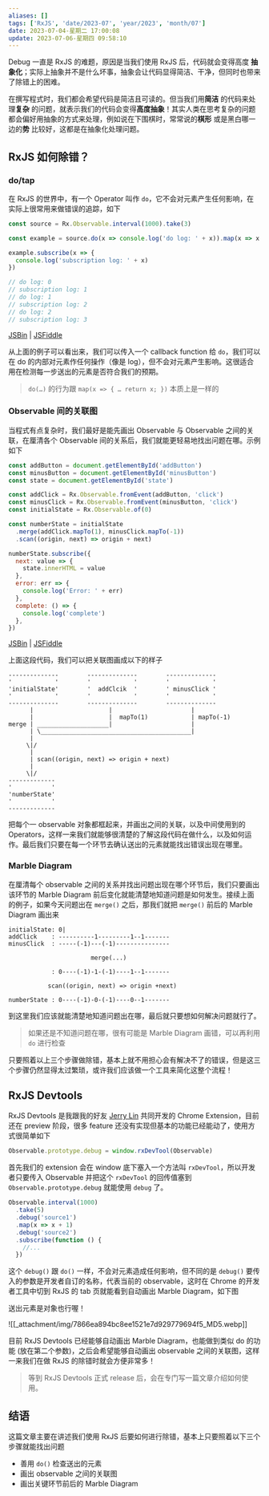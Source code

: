 ```yaml
---
aliases: []
tags: ['RxJS', 'date/2023-07', 'year/2023', 'month/07']
date: 2023-07-04-星期二 17:00:08
update: 2023-07-06-星期四 09:58:10
---
```


Debug 一直是 RxJS 的难题，原因是当我们使用 RxJS 后，代码就会变得高度 **抽象化**；实际上抽象并不是什么坏事，抽象会让代码显得简洁、干净，但同时也带来了除错上的困难。

在撰写程式时，我们都会希望代码是简洁且可读的。但当我们用**简洁** 的代码来处理**复杂** 的问题，就表示我们的代码会变得**高度抽象**！其实人类在思考复杂的问题都会偏好用抽象的方式来处理，例如说在下围棋时，常常说的**棋形** 或是黑白哪一边的**势** 比较好，这都是在抽象化处理问题。

## RxJS 如何除错？

### do/tap

在 RxJS 的世界中，有一个 Operator 叫作 `do`，它不会对元素产生任何影响，在实际上很常用来做错误的追踪，如下

```js
const source = Rx.Observable.interval(1000).take(3)

const example = source.do(x => console.log('do log: ' + x)).map(x => x + 1)

example.subscribe(x => {
  console.log('subscription log: ' + x)
})

// do log: 0
// subscription log: 1
// do log: 1
// subscription log: 2
// do log: 2
// subscription log: 3
```

[JSBin](https://jsbin.com/temagoqehe/2/edit?js,console) | [JSFiddle](https://jsfiddle.net/dre5ur0e/)

从上面的例子可以看出来，我们可以传入一个 callback function 给 `do`，我们可以在 do 的内部对元素作任何操作（像是 log），但不会对元素产生影响。这很适合用在检测每一步送出的元素是否符合我们的预期。

> `do(…)` 的行为跟 `map(x => { … return x; })` 本质上是一样的

### Observable 间的关联图

当程式有点复杂时，我们最好是能先画出 Observable 与 Observable 之间的关联，在厘清各个 Observable 间的关系后，我们就能更轻易地找出问题在哪。示例如下

```js
const addButton = document.getElementById('addButton')
const minusButton = document.getElementById('minusButton')
const state = document.getElementById('state')

const addClick = Rx.Observable.fromEvent(addButton, 'click')
const minusClick = Rx.Observable.fromEvent(minusButton, 'click')
const initialState = Rx.Observable.of(0)

const numberState = initialState
  .merge(addClick.mapTo(1), minusClick.mapTo(-1))
  .scan((origin, next) => origin + next)

numberState.subscribe({
  next: value => {
    state.innerHTML = value
  },
  error: err => {
    console.log('Error: ' + err)
  },
  complete: () => {
    console.log('complete')
  },
})
```

[JSBin](https://jsbin.com/womiduceno/5/edit?js,output) | [JSFiddle](https://jsfiddle.net/97021g7p/)

上面这段代码，我们可以把关联图画成以下的样子

```
--------------        --------------        --------------
'            '        '            '        '            '
'initialState'        '  addClcik  '        ' minusClick '
'            '        '            '        '            '
--------------        --------------        --------------
      |                     |                      |
      |                     |  mapTo(1)            | mapTo(-1)
merge | ____________________|                      |
      | \__________________________________________|
      |
     \|/
      |
      | scan((origin, next) => origin + next)
      |
     \|/
-------------
'           '
'numberState'
'           '
-------------
```

把每个一 observable 对象都框起来，并画出之间的关联，以及中间使用到的 Operators，这样一来我们就能够很清楚的了解这段代码在做什么，以及如何运作。最后我们只要在每一个环节去确认送出的元素就能找出错误出现在哪里。

### Marble Diagram

在厘清每个 observable 之间的关系并找出问题出现在哪个环节后，我们只要画出该环节的 Marble Diagram 前后变化就能清楚地知道问题是如何发生。接续上面的例子，如果今天问题出在 `merge()` 之后，那我们就把 `merge()` 前后的 Marble Diagram 画出来

```
initialState: 0|
addClick    : ----------1---------1--1-------
minusClick  : -----(-1)---(-1)---------------

                       merge(...)

            : 0----(-1)-1-(-1)----1--1-------

           scan((origin, next) => origin +next)

numberState : 0----(-1)-0-(-1)----0--1-------
```

到这里我们应该就能清楚地知道问题出在哪，最后就只要想如何解决问题就行了。

> 如果还是不知道问题在哪，很有可能是 Marble Diagram 画错，可以再利用 `do` 进行检查

只要照着以上三个步骤做除错，基本上就不用担心会有解决不了的错误，但是这三个步骤仍然显得太过繁琐，或许我们应该做一个工具来简化这整个流程！

## RxJS Devtools

RxJS Devtools 是我跟我的好友 [Jerry Lin](https://www.facebook.com/jiazhi.lin?hc_ref=NEWSFEED) 共同开发的 Chrome Extension，目前还在 preview 阶段，很多 feature 还没有实现但基本的功能已经能动了，使用方式很简单如下

```js
Observable.prototype.debug = window.rxDevTool(Observable)
```

首先我们的 extension 会在 window 底下塞入一个方法叫 `rxDevTool`，所以开发者只要传入 Observable 并把这个 `rxDevTool` 的回传值塞到 `Observable.prototype.debug` 就能使用 `debug` 了。

```js
Observable.interval(1000)
  .take(5)
  .debug('source1')
  .map(x => x + 1)
  .debug('source2')
  .subscribe(function () {
    //...
  })
```

这个 `debug()` 跟 `do()` 一样，不会对元素造成任何影响，但不同的是 `debug()` 要传入的参数是开发者自订的名称，代表当前的 observable，这时在 Chrome 的开发者工具中切到 RxJS 的 tab 页就能看到自动画出 Marble Diagram，如下图

送出元素是对象也行喔！

![[_attachment/img/7866ea894bc8ee1521e7d929779694f5_MD5.webp]]

目前 RxJS Devtools 已经能够自动画出 Marble Diagram，也能做到类似 do 的功能 (放在第二个参数)，之后会希望能够自动画出 observable 之间的关联图，这样一来我们在做 RxJS 的除错时就会方便非常多！

> 等到 RxJS Devtools 正式 release 后，会在专门写一篇文章介绍如何使用。

## 结语

这篇文章主要在讲述我们使用 RxJS 后要如何进行除错，基本上只要照着以下三个步骤就能找出问题

- 善用 `do()` 检查送出的元素
- 画出 observable 之间的关联图
- 画出关键环节前后的 Marble Diagram
